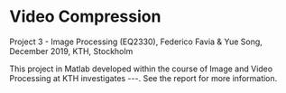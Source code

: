 # Video Compression

Project 3 - Image Processing (EQ2330), Federico Favia & Yue Song, December 2019, KTH, Stockholm

This project in Matlab developed within the course of Image and Video Processing at KTH investigates ---. See the report for more information.
